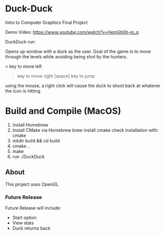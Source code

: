# Duck-Duck
Intro to Computer Graphics Final Project


Demo Video:
https://www.youtube.com/watch?v=HemGh0h-m_g




DuckDuck run:

Opens up window with a duck as the user. Goal of the game is to move through the levels while avoiding being shot by the hunters.

< key to move left
> key to move right
[space] key to jump

using the mouse, a right click will cause the duck to shoot back at whatever the icon is hitting


# Build and Compile (MacOS)
1. Install Homebrew
2. Install CMake via Homebrew
    brew install cmake
    check installation with:
    cmake
3. mkdir build && cd build
4. cmake ..
5. make
6. run
    ./DuckDuck

## About
This project uses OpenGL.

### Future Release
Future Release will include:
- Start option
- View stats
- Duck returns back